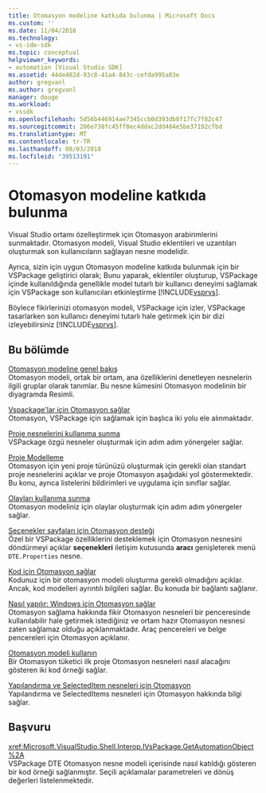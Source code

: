 ```yaml
---
title: Otomasyon modeline katkıda bulunma | Microsoft Docs
ms.custom: ''
ms.date: 11/04/2016
ms.technology:
- vs-ide-sdk
ms.topic: conceptual
helpviewer_keywords:
- automation [Visual Studio SDK]
ms.assetid: 44de482d-93c8-41a4-843c-cefda995a03e
author: gregvanl
ms.author: gregvanl
manager: douge
ms.workload:
- vssdk
ms.openlocfilehash: 5d56b446914ae7345ccb0d393db8f17fc7f82c47
ms.sourcegitcommit: 206e738fc45ff8ec4ddac2dd484e5be37192cfbd
ms.translationtype: MT
ms.contentlocale: tr-TR
ms.lasthandoff: 08/03/2018
ms.locfileid: "39513191"
---
```

# <a name="contribute-to-the-automation-model"></a>Otomasyon modeline katkıda bulunma
Visual Studio ortamı özelleştirmek için Otomasyon arabirimlerini sunmaktadır. Otomasyon modeli, Visual Studio eklentileri ve uzantıları oluşturmak son kullanıcıların sağlayan nesne modelidir.  
  
 Ayrıca, sizin için uygun Otomasyon modeline katkıda bulunmak için bir VSPackage geliştirici olarak; Bunu yaparak, eklentiler oluşturup, VSPackage içinde kullanıldığında genellikle model tutarlı bir kullanıcı deneyimi sağlamak için VSPackage son kullanıcıları etkinleştirme [!INCLUDE[vsprvs](../../code-quality/includes/vsprvs_md.md)].  
  
 Böylece fikirlerinizi otomasyon modeli, VSPackage için izler, VSPackage tasarlarken son kullanıcı deneyimi tutarlı hale getirmek için bir dizi izleyebilirsiniz [!INCLUDE[vsprvs](../../code-quality/includes/vsprvs_md.md)].  
  
## <a name="in-this-section"></a>Bu bölümde  
 [Otomasyon modeline genel bakış](../../extensibility/internals/automation-model-overview.md)  
 Otomasyon modeli, ortak bir ortam, ana özelliklerini denetleyen nesnelerin ilgili gruplar olarak tanımlar. Bu nesne kümesini Otomasyon modelinin bir diyagramda Resimli.  
  
 [Vspackage'lar için Otomasyon sağlar](../../extensibility/internals/providing-automation-for-vspackages.md)  
 Otomasyon, VSPackage için sağlamak için başlıca iki yolu ele alınmaktadır.  
  
 [Proje nesnelerini kullanıma sunma](../../extensibility/internals/exposing-project-objects.md)  
 VSPackage özgü nesneler oluşturmak için adım adım yönergeler sağlar.  
  
 [Proje Modelleme](../../extensibility/internals/project-modeling.md)  
 Otomasyon için yeni proje türünüzü oluşturmak için gerekli olan standart proje nesnelerini açıklar ve proje Otomasyon aşağıdaki yol göstermektedir. Bu konu, ayrıca listelerini bildirimleri ve uygulama için sınıflar sağlar.  
  
 [Olayları kullanıma sunma](../../extensibility/internals/exposing-events-in-the-visual-studio-sdk.md)  
 Otomasyon modeliniz için olaylar oluşturmak için adım adım yönergeler sağlar.  
  
 [Seçenekler sayfaları için Otomasyon desteği](../../extensibility/internals/automation-support-for-options-pages.md)  
 Özel bir VSPackage özelliklerini desteklemek için Otomasyon nesnesini döndürmeyi açıklar **seçenekleri** iletişim kutusunda **aracı** genişleterek menü `DTE.Properties` nesne.  
  
 [Kod için Otomasyon sağlar](../../extensibility/internals/providing-automation-for-code.md)  
 Kodunuz için bir otomasyon modeli oluşturma gerekli olmadığını açıklar. Ancak, kod modelleri ayrıntılı bilgileri sağlar. Bu konuda bir bağlantı sağlanır.  
  
 [Nasıl yapılır: Windows için Otomasyon sağlar](../../extensibility/internals/how-to-provide-automation-for-windows.md)  
 Otomasyon sağlama hakkında fikir Otomasyon nesneleri bir penceresinde kullanılabilir hale getirmek istediğiniz ve ortam hazır Otomasyon nesnesi zaten sağlamaz olduğu açıklanmaktadır. Araç pencereleri ve belge pencereleri için Otomasyon açıklanır.  
  
 [Otomasyon modeli kullanın](../../extensibility/internals/using-the-automation-model.md)  
 Bir Otomasyon tüketici ilk proje Otomasyon nesneleri nasıl alacağını gösteren iki kod örneği sağlar.  
  
 [Yapılandırma ve SelectedItem nesneleri için Otomasyon](../../extensibility/internals/automation-for-configuration-and-selecteditem-objects.md)  
 Yapılandırma ve SelectedItems nesneleri için Otomasyon hakkında bilgi sağlar.  
  
## <a name="reference"></a>Başvuru  
 <xref:Microsoft.VisualStudio.Shell.Interop.IVsPackage.GetAutomationObject%2A>  
 VSPackage DTE Otomasyon nesne modeli içerisinde nasıl katıldığı gösteren bir kod örneği sağlanmıştır. Seçili açıklamalar parametreleri ve dönüş değerleri listelenmektedir.  
  
